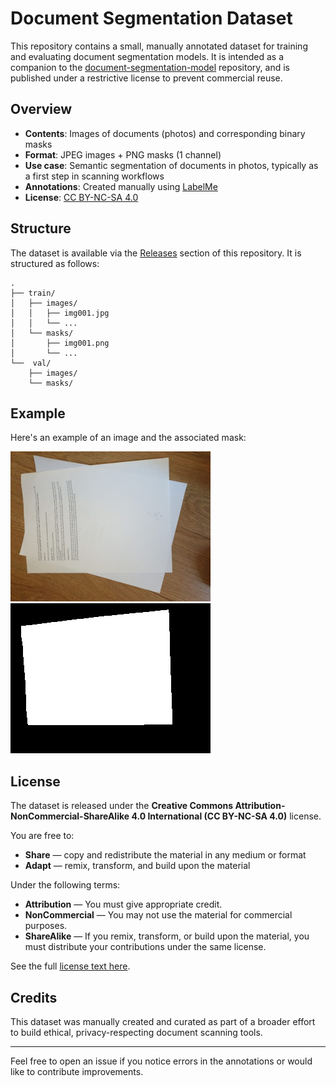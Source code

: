# Document Segmentation Dataset

This repository contains a small, manually annotated dataset for training and evaluating document segmentation models. 
It is intended as a companion to the [document-segmentation-model](https://github.com/pynicolas/document-segmentation-model) repository, 
and is published under a restrictive license to prevent commercial reuse.

## Overview

- **Contents**: Images of documents (photos) and corresponding binary masks
- **Format**: JPEG images + PNG masks (1 channel)
- **Use case**: Semantic segmentation of documents in photos, typically as a first step in scanning workflows
- **Annotations**: Created manually using [LabelMe](https://github.com/wkentaro/labelme)
- **License**: [CC BY-NC-SA 4.0](https://creativecommons.org/licenses/by-nc-sa/4.0/)

## Structure

The dataset is available via the [Releases](https://github.com/pynicolas/document-segmentation-dataset/releases) section of this repository. It is structured as follows:

```
.
├── train/
│   ├── images/
│   │   ├── img001.jpg
│   │   └── ...
│   └── masks/
│       ├── img001.png
│       └── ...
└──  val/
    ├── images/
    └── masks/
```

## Example
Here's an example of an image and the associated mask:

![image](examples/images/image1.jpg)
![mask](examples/masks/image1.png)

## License

The dataset is released under the **Creative Commons Attribution-NonCommercial-ShareAlike 4.0 International (CC BY-NC-SA 4.0)** license.

You are free to:

- **Share** — copy and redistribute the material in any medium or format
- **Adapt** — remix, transform, and build upon the material

Under the following terms:

- **Attribution** — You must give appropriate credit.
- **NonCommercial** — You may not use the material for commercial purposes.
- **ShareAlike** — If you remix, transform, or build upon the material, you must distribute your contributions under the same license.

See the full [license text here](https://creativecommons.org/licenses/by-nc-sa/4.0/legalcode).

## Credits

This dataset was manually created and curated as part of a broader effort to build ethical, privacy-respecting document scanning tools.

---

Feel free to open an issue if you notice errors in the annotations or would like to contribute improvements.
